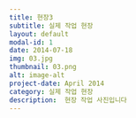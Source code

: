 ```yaml
---
title: 현장3
subtitle: 실제 작업 현장
layout: default
modal-id: 1
date: 2014-07-18
img: 03.jpg
thumbnail: 03.png
alt: image-alt
project-date: April 2014
category: 실제 작업 현장
description:  현장 작업 사진입니다
---
```


